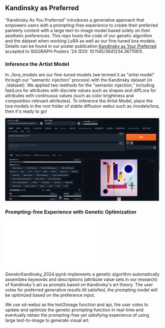 ## Kandinsky as Preferred

“Kandinsky As You Preferred” introduces a generative approach that empowers users with a prompting-free experience to create their preferred painterly content with a large text-to-image model based solely on their aesthetic preferences. This repo hosts the code of our genetic algorithm and the dataset when working LoRA as well as our fine-tuned lora models. Details can be found in our poster publication [Kandinsky as Your Preferred](https://arix.org) accepted to SIGGRAPH Posters '24 (DOI: 10.1145/3641234.3671061).

### Inference the Artist Model

In ./lora_models are our fine-tuned models (we termed it as "artist model" through our "semantic injection" process) with the Kandinsky dataset (in ./dataset). We applied two methods for the "semantic injection," including fastLora for attributes with discrete values such as shapes and diffLora for attributes with continuous values (such as color brightness and composition-relevant attributes). To inference the Artist Model, place the lora models in the root folder of stable diffusion webui such as /models/lora, then it's ready to go!

![Screenshot](./imgs/eg.jpg)


### Prompting-free Experience with Genetic Optimization

![diagram](./imgs/flowchart.pdf)


GeneticKandinsky_2024.ipynb implements a genetic algorithm automatically assembles keywords and descriptions (attribute value sets in our research) of Kandinsky's art as prompts based on Kandinsky's art theory. The user votes for preferred generative results till satisfied, the prompting model will be optimized based on the preference input.  

We use sd-webui as the text2image function and api, the user votes to update and optimize the genetic prompting function in real-time and eventually obtain the prompting-free yet satisfying experience of using large text-to-image to generate visual art.